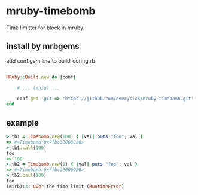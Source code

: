 # mruby-timebomb

Time limitter for block in mruby.

## install by mrbgems

add conf.gem line to build_config.rb

```ruby

MRuby::Build.new do |conf|

    # ... (snip) ...

    conf.gem :git => 'https://github.com/everysick/mruby-timebomb.git'
end

```

## example

```ruby
> tb1 = Timebomb.new(100) { |val| puts "foo"; val }
=> #<Timebomb:0x7fbc320082a0>
> tb1.call(100)
foo
=> 100
> tb2 = Timebomb.new(1) { |val| puts "foo"; val }
=> #<Timebomb:0x7fbc32006920>
> tb2.call(100)
foo
(mirb):4: Over the time limit (RuntimeError)
```
